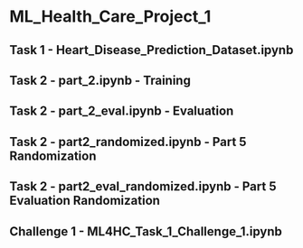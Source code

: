 # ML_Health_Care_Project_1
## Task 1 - Heart_Disease_Prediction_Dataset.ipynb
## Task 2 - part_2.ipynb - Training
## Task 2 - part_2_eval.ipynb - Evaluation
## Task 2 - part2_randomized.ipynb - Part 5 Randomization
## Task 2 - part2_eval_randomized.ipynb - Part 5 Evaluation Randomization
## Challenge 1 - ML4HC_Task_1_Challenge_1.ipynb
